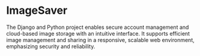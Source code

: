 # ImageSaver
The Django and Python project enables secure account management and cloud-based image storage with an intuitive interface. It supports efficient image management and sharing in a responsive, scalable web environment, emphasizing security and reliability.
